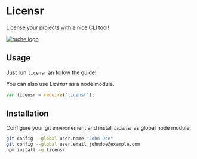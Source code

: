 Licensr
=======

License your projects with a nice CLI tool!

[![ruche logo](https://raw.githubusercontent.com/quentinrossetti/licensr/master//assets/animated.gif)](https://github.com/quentinrossetti/licensr)

Usage
---

Just run `licensr` an follow the guide!

You can also use *Licensr* as a node module.

```js
var licensr = require('licensr');
```


Installation
---

Configure your git environement and install *Licensr* as global node module.


```bash
git config --global user.name "John Doe"
git config --global user.email johndoe@example.com
npm install -g licensr
```
